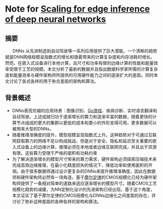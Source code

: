 # Note for [Scaling for edge inference of deep neural networks](https://cadlab.cs.ucla.edu/beta/cadlab/sites/default/files/publications/Shi_et_al_Perspective_1524052852_1.pdf)
## 摘要
&nbsp;&emsp;&ensp;DNNs 从先进制造到自动驾驶等一系列应用提供了巨大潜能。一个清晰的趋势就是DNN网络规模呈指数式的增长和随着带来的计算复杂度和内存消耗的增长。然而，在嵌入式设备进行本地计算，且尺寸和功率有限的边缘计算的性能和能量效率受限于工艺的规模。本文分析了最新的数据并且指出数据科学家所需的计算复杂度和能量效率与硬件架构师所提供的可用硬件能力之间的逐渐扩大的差距。同时本文讨论了各式各样的用于弥合差距的架构和算法。<br>

## 背景概述

- DNNs表现优越的应用场景：图像识别、[Go游戏](https://www.nature.com/articles/nature16961)、疾病诊断、实时语言翻译和自动驾驶。上述成就归功于逐渐增长的算力和逐渐丰富的数据，随着更快的计算节点组成的更大的集群以更低的成本和更小的外形变得可用，更多数据可以被用来大型的DNNs。<br>
- 随着推理准确度的提升，模型规模呈现指数式上升。这种趋势对于可通过互联网获取算力的网络不足以构成挑战，但是对于安全、隐私和延迟至关重要的嵌入式设备上的边缘计算，推理必须在本地或者边缘互联网完成，并且出于资源有限，这些算力受限于严格的面积和功耗约束<br>
- 为了解决逐渐增长的模型尺寸带来的算力需求，硬件架构必须探索压缩技术来完成高效边缘推理，在最小化精度损失的情况下，降低功率和使用面积的开销。由于很多数据师通过设计更复杂的DNNs来提升推理准确度，因此在数据师和硬件架构师必然有一场角逐。基于[摩尔定律](https://zh.wikipedia.org/wiki/%E6%91%A9%E5%B0%94%E5%AE%9A%E5%BE%8B)的CMOS规模化已经为硬件架构师提供了一条相对简单的道路来适应逐渐增长的模型尺寸。随着CMOS工艺规模化趋势的减缓，为NN定制化设计的先进架构已经出现。基于这个角度，本文证实了基于摩尔定律的CMOS规模化与DNNs边缘化之间差距的存在，并讨论了弥补这种差距的各种各样的架构和算法。<br>




